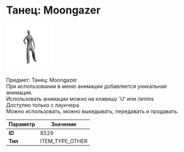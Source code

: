 # Танец: Moongazer

![Item Image](../img/8529.webp?raw=true)

Предмет: Танец: Moongazer<br>При использовании в меню анимации добавляется уникальная анимация.<br>Использовать анимации можно на клавишу 'U' или /anims<br>Доступно только с лаунчера<br>Можно использовать, можно выкидывать, передавать и продавать.


| Параметр | Значение |
|----------|----------|
| **ID** | 8529 |
| **Тип** | ITEM_TYPE_OTHER |

